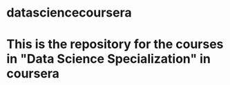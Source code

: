 # datasciencecoursera
# This is the repository for the courses in "Data Science Specialization" in coursera
